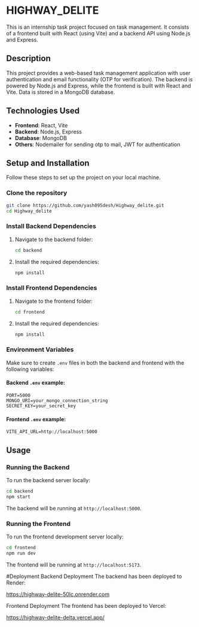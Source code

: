 
# HIGHWAY_DELITE

This is an internship task project focused on task management. It consists of a frontend built with React (using Vite) and a backend API using Node.js and Express.


## Description
This project provides a web-based task management application with user authentication and email functionality (OTP for verification). The backend is powered by Node.js and Express, while the frontend is built with React and Vite. Data is stored in a MongoDB database.

## Technologies Used
- **Frontend**: React, Vite
- **Backend**: Node.js, Express
- **Database**: MongoDB
- **Others**: Nodemailer for sending otp to mail, JWT for authentication

## Setup and Installation

Follow these steps to set up the project on your local machine.

### Clone the repository
```bash
git clone https://github.com/yash095desh/Highway_delite.git
cd Highway_delite
```

### Install Backend Dependencies
1. Navigate to the backend folder:
   ```bash
   cd backend
   ```
2. Install the required dependencies:
   ```bash
   npm install
   ```

### Install Frontend Dependencies
1. Navigate to the frontend folder:
   ```bash
   cd frontend
   ```
2. Install the required dependencies:
   ```bash
   npm install
   ```

### Environment Variables
Make sure to create `.env` files in both the backend and frontend with the following variables:

#### Backend `.env` example:
```env
PORT=5000
MONGO_URI=your_mongo_connection_string
SECRET_KEY=your_secret_key
```

#### Frontend `.env` example:
```env
VITE_API_URL=http://localhost:5000
```

## Usage

### Running the Backend
To run the backend server locally:
```bash
cd backend
npm start
```
The backend will be running at `http://localhost:5000`.

### Running the Frontend
To run the frontend development server locally:
```bash
cd frontend
npm run dev
```
The frontend will be running at `http://localhost:5173`.

#Deployment
Backend Deployment
The backend has been deployed to Render:

https://highway-delite-50lc.onrender.com

Frontend Deployment
The frontend has been deployed to Vercel:

https://highway-delite-delta.vercel.app/

